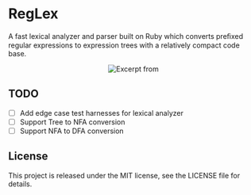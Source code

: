 # RegLex

A fast lexical analyzer and parser built on Ruby which converts preﬁxed regular expressions to expression trees with a relatively compact code base.

<p align="center">
  <img src="https://i.imgur.com/UMahzfI.png" alt="Excerpt from "Introduction to Compiler Theory""/>
</p>

## TODO

- [ ] Add edge case test harnesses for lexical analyzer
- [ ] Support Tree to NFA conversion
- [ ] Support NFA to DFA conversion

## License

This project is released under the MIT license, see the LICENSE file for details.
